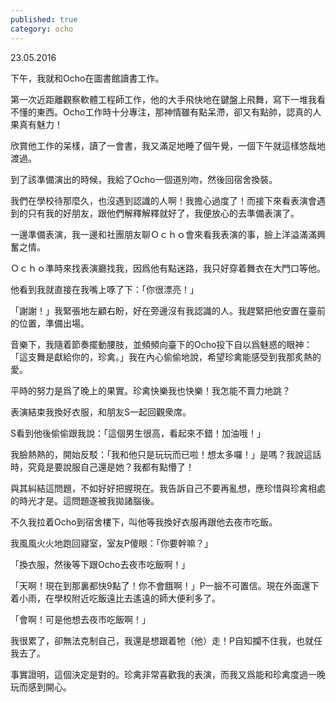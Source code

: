 ```yaml
---
published: true
category: ocho
---
```


23.05.2016

下午，我就和Ocho在圖書館讀書工作。

第一次近距離觀察軟體工程師工作，他的大手飛快地在鍵盤上飛舞，寫下一堆我看不懂的東西。Ocho工作時十分專注，那神情雖有點呆滯，卻又有點帥，認真的人果真有魅力！

欣賞他工作的呆樣，讀了一會書，我又滿足地睡了個午覺，一個下午就這樣悠哉地渡過。



到了該準備演出的時候，我給了Ocho一個道別吻，然後回宿舍換裝。

我們在學校待那麼久，也沒遇到認識的人啊！我擔心過度了！而接下來看表演會遇到的只有我的好朋友，跟他們解釋解釋就好了，我便放心的去準備表演了。

一邊準備表演，我一邊和社團朋友聊Ｏｃｈｏ會來看我表演的事，臉上洋溢滿滿興奮之情。

Ｏｃｈｏ準時來找表演廳找我，因爲他有點迷路，我只好穿着舞衣在大門口等他。

他看到我就直接在我嘴上啄了下：「你很漂亮！」

「謝謝！」我緊張地左顧右盼，好在旁邊沒有我認識的人。我趕緊把他安置在臺前的位置，準備出場。



音樂下，我隨着節奏擺動腰肢，並頻頻向臺下的Ocho投下自以爲魅惑的眼神：「這支舞是獻給你的，珍禽。」我在內心偷偷地說，希望珍禽能感受到我那炙熱的愛。

平時的努力是爲了晚上的果實。珍禽快樂我也快樂！我怎能不賣力地跳？



表演結束我換好衣服，和朋友S一起回觀衆席。

S看到他後偷偷跟我說：「這個男生很高，看起來不錯！加油哦！」

我臉熱熱的，開始反駁：「我和他只是玩玩而已啦！想太多囉！」是嗎？我說這話時，究竟是要說服自己還是她？我都有點懵了！

與其糾結這問題，不如好好把握現在。我告訴自己不要再亂想，應珍惜與珍禽相處的時光才是。這問題遂被我拋諸腦後。



不久我拉着Ocho到宿舍樓下，叫他等我換好衣服再跟他去夜市吃飯。

我風風火火地跑回寢室，室友P傻眼：「你要幹嘛？」

「換衣服，然後等下跟Ocho去夜市吃飯啊！」

「天啊！現在到那裏都快9點了！你不會餓啊！」P一臉不可置信。現在外面還下着小雨，在學校附近吃飯遠比去遙遠的師大便利多了。

「會啊！可是他想去夜市吃飯啊！」

我很累了，卻無法克制自己，我還是想跟着牠（他）走！P自知攔不住我，也就任我去了。

事實證明，這個決定是對的。珍禽非常喜歡我的表演，而我又爲能和珍禽度過一晚玩而感到開心。
